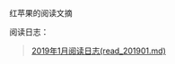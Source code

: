 红苹果的阅读文摘

阅读日志：
>  [2019年1月阅读日志(read_201901.md)](https://github.com/yesky12/awesome-coder-resources/blob/master/read/read_201901.md)

